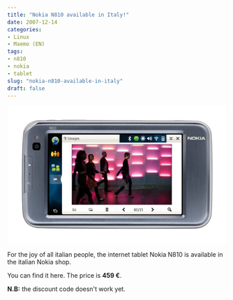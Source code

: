 ```yaml
---
title: "Nokia N810 available in Italy!"
date: 2007-12-14
categories: 
- Linux
- Maemo (EN)
tags: 
- n810
- nokia
- tablet
slug: "nokia-n810-available-in-italy"
draft: false
---
```


[![n810](n810_01_low.jpg)]()

For the joy of all italian people, the internet tablet Nokia N810 is available in the
italian Nokia shop.

You can find it here. The price is **459 €**.

**N.B:** the discount code doesn't work yet.

